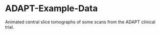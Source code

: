 # ADAPT-Example-Data
Animated central slice tomographs of some scans from the ADAPT clinical trial.
